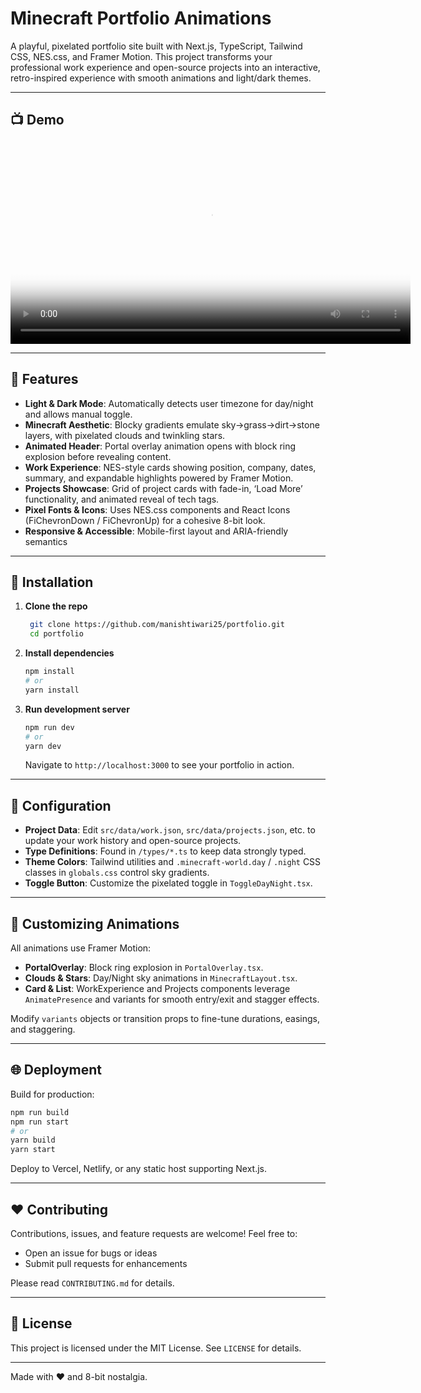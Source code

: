 # Minecraft Portfolio Animations

A playful, pixelated portfolio site built with Next.js, TypeScript, Tailwind CSS, NES.css, and Framer Motion. This project transforms your professional work experience and open-source projects into an interactive, retro-inspired experience with smooth animations and light/dark themes.

---

## 📺 Demo

<div align="center">
  <!-- Example: You can embed a video or an animated GIF here -->
  <video src="./.github/assets/demo.mov" controls width="640" poster="./.github/assets/demo.png">
    Your browser does not support the video tag.
  </video>
</div>

---

## 🚀 Features

- **Light & Dark Mode**: Automatically detects user timezone for day/night and allows manual toggle.
- **Minecraft Aesthetic**: Blocky gradients emulate sky→grass→dirt→stone layers, with pixelated clouds and twinkling stars.
- **Animated Header**: Portal overlay animation opens with block ring explosion before revealing content.
- **Work Experience**: NES-style cards showing position, company, dates, summary, and expandable highlights powered by Framer Motion.
- **Projects Showcase**: Grid of project cards with fade-in, ‘Load More’ functionality, and animated reveal of tech tags.
- **Pixel Fonts & Icons**: Uses NES.css components and React Icons (FiChevronDown / FiChevronUp) for a cohesive 8-bit look.
- **Responsive & Accessible**: Mobile-first layout and ARIA-friendly semantics

---

## 🔧 Installation

1. **Clone the repo**

   ```bash
    git clone https://github.com/manishtiwari25/portfolio.git
    cd portfolio
   ```

2. **Install dependencies**

   ```bash
   npm install
   # or
   yarn install
   ```

3. **Run development server**
   ```bash
   npm run dev
   # or
   yarn dev
   ```
   Navigate to `http://localhost:3000` to see your portfolio in action.

---

## 🎨 Configuration

- **Project Data**: Edit `src/data/work.json`, `src/data/projects.json`, etc. to update your work history and open-source projects.
- **Type Definitions**: Found in `/types/*.ts` to keep data strongly typed.
- **Theme Colors**: Tailwind utilities and `.minecraft-world.day` / `.night` CSS classes in `globals.css` control sky gradients.
- **Toggle Button**: Customize the pixelated toggle in `ToggleDayNight.tsx`.

---

## 🚧 Customizing Animations

All animations use Framer Motion:

- **PortalOverlay**: Block ring explosion in `PortalOverlay.tsx`.
- **Clouds & Stars**: Day/Night sky animations in `MinecraftLayout.tsx`.
- **Card & List**: WorkExperience and Projects components leverage `AnimatePresence` and variants for smooth entry/exit and stagger effects.

Modify `variants` objects or transition props to fine-tune durations, easings, and staggering.

---

## 🌐 Deployment

Build for production:

```bash
npm run build
npm run start
# or
yarn build
yarn start
```

Deploy to Vercel, Netlify, or any static host supporting Next.js.

---

## ❤️ Contributing

Contributions, issues, and feature requests are welcome! Feel free to:

- Open an issue for bugs or ideas
- Submit pull requests for enhancements

Please read `CONTRIBUTING.md` for details.

---

## 📜 License

This project is licensed under the MIT License. See `LICENSE` for details.

---

Made with ❤️ and 8-bit nostalgia.
